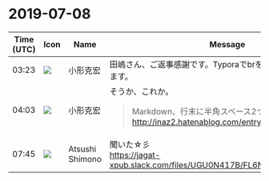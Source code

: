 # 2019-07-08

|Time (UTC)|Icon|Name|Message|
|---|---|---|---|
|03:23|![](https://avatars.slack-edge.com/2020-01-22/918424979847_0035b70d5fcd5cec902e_72.png)|小形克宏|田嶋さん、ご返事感謝です。Typoraでbrを入れる方法を探ってみます。|
|04:03|![](https://avatars.slack-edge.com/2020-01-22/918424979847_0035b70d5fcd5cec902e_72.png)|小形克宏|そうか、これか。<br><blockquote>Markdown、行末に半角スペース2つで&lt;br&gt;が挿入できる<br><http://inaz2.hatenablog.com/entry/2013/05/25/231204></blockquote>|
|07:45|![](https://secure.gravatar.com/avatar/3f82b853a23d9a6d1ce612d83f3a3a54.jpg?s=72&d=https%3A%2F%2Fa.slack-edge.com%2Fdf10d%2Fimg%2Favatars%2Fava_0008-72.png)|Atsushi Shimono|聞いた☆彡<br>https://jagat-xpub.slack.com/files/UGU0N417B/FL6NT1SLC/image.png|
